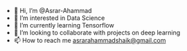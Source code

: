 - 👋 Hi, I’m @Asrar-Ahammad
- 👀 I’m interested in Data Science
- 🌱 I’m currently learning Tensorflow
- 💞️ I’m looking to collaborate with projects on deep learning
- 📫 How to reach me asrarahammadshaik@gmail.com

<!---
Asrar-Ahammad/Asrar-Ahammad is a ✨ special ✨ repository because its `README.md` (this file) appears on your GitHub profile.
You can click the Preview link to take a look at your changes.
--->

